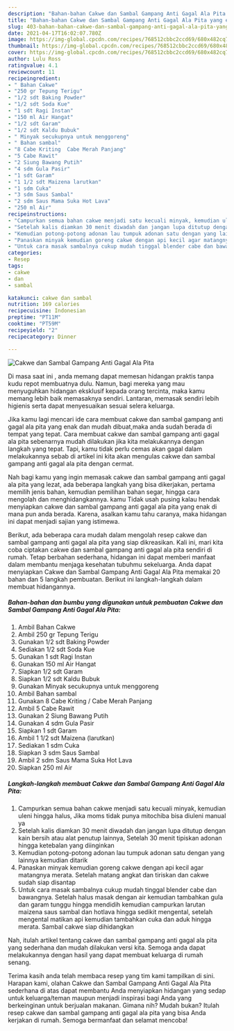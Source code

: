 ```yaml
---
description: "Bahan-bahan Cakwe dan Sambal Gampang Anti Gagal Ala Pita yang enak dan Mudah Dibuat"
title: "Bahan-bahan Cakwe dan Sambal Gampang Anti Gagal Ala Pita yang enak dan Mudah Dibuat"
slug: 403-bahan-bahan-cakwe-dan-sambal-gampang-anti-gagal-ala-pita-yang-enak-dan-mudah-dibuat
date: 2021-04-17T16:02:07.780Z
image: https://img-global.cpcdn.com/recipes/768512cbbc2ccd69/680x482cq70/cakwe-dan-sambal-gampang-anti-gagal-ala-pita-foto-resep-utama.jpg
thumbnail: https://img-global.cpcdn.com/recipes/768512cbbc2ccd69/680x482cq70/cakwe-dan-sambal-gampang-anti-gagal-ala-pita-foto-resep-utama.jpg
cover: https://img-global.cpcdn.com/recipes/768512cbbc2ccd69/680x482cq70/cakwe-dan-sambal-gampang-anti-gagal-ala-pita-foto-resep-utama.jpg
author: Lulu Ross
ratingvalue: 4.1
reviewcount: 11
recipeingredient:
- " Bahan Cakwe"
- "250 gr Tepung Terigu"
- "1/2 sdt Baking Powder"
- "1/2 sdt Soda Kue"
- "1 sdt Ragi Instan"
- "150 ml Air Hangat"
- "1/2 sdt Garam"
- "1/2 sdt Kaldu Bubuk"
- " Minyak secukupnya untuk menggoreng"
- " Bahan sambal"
- "8 Cabe Kriting  Cabe Merah Panjang"
- "5 Cabe Rawit"
- "2 Siung Bawang Putih"
- "4 sdm Gula Pasir"
- "1 sdt Garam"
- "1 1/2 sdt Maizena larutkan"
- "1 sdm Cuka"
- "3 sdm Saus Sambal"
- "2 sdm Saus Mama Suka Hot Lava"
- "250 ml Air"
recipeinstructions:
- "Campurkan semua bahan cakwe menjadi satu kecuali minyak, kemudian uleni hingga halus, Jika moms tidak punya mitochiba bisa diuleni manual ya"
- "Setelah kalis diamkan 30 menit diwadah dan jangan lupa ditutup dengan kain bersih atau alat penutup lainnya, Setelah 30 menit tipiskan adonan hingga ketebalan yang diinginkan"
- "Kemudian potong-potong adonan lau tumpuk adonan satu dengan yang lainnya kemudian ditarik"
- "Panaskan minyak kemudian goreng cakwe dengan api kecil agar matangnya merata. Setelah matang angkat dan tiriskan dan cakwe sudah siap disantap"
- "Untuk cara masak sambalnya cukup mudah tinggal blender cabe dan bawangnya. Setelah halus masak dengan air kemudian tambahkan gula dan garam tunggu hingga mendidih kemudian campurkan larutan maizena saus sambal dan hotlava hingga sedikit mengental, setelah mengental matikan api kemudian tambahkan cuka dan aduk hingga merata. Sambal cakwe siap dihidangkan"
categories:
- Resep
tags:
- cakwe
- dan
- sambal

katakunci: cakwe dan sambal 
nutrition: 169 calories
recipecuisine: Indonesian
preptime: "PT11M"
cooktime: "PT59M"
recipeyield: "2"
recipecategory: Dinner

---
```



![Cakwe dan Sambal Gampang Anti Gagal Ala Pita](https://img-global.cpcdn.com/recipes/768512cbbc2ccd69/680x482cq70/cakwe-dan-sambal-gampang-anti-gagal-ala-pita-foto-resep-utama.jpg)

Di masa  saat ini , anda memang dapat memesan hidangan praktis tanpa kudu repot membuatnya dulu. Namun, bagi mereka yang mau menyuguhkan hidangan eksklusif kepada orang tercinta, maka kamu memang lebih baik memasaknya sendiri. Lantaran, memasak sendiri lebih higienis serta dapat menyesuaikan sesuai selera keluarga.

Jika kamu lagi mencari ide cara membuat cakwe dan sambal gampang anti gagal ala pita yang enak dan mudah dibuat,maka anda sudah berada di tempat yang tepat. Cara membuat cakwe dan sambal gampang anti gagal ala pita  sebenarnya mudah dilakukan jika kita melakukannya dengan langkah yang tepat. Tapi, kamu tidak perlu cemas akan gagal dalam melakukannya 
sebab di artikel ini kita akan mengulas cakwe dan sambal gampang anti gagal ala pita dengan cermat.  



Nah bagi kamu yang ingin memasak cakwe dan sambal gampang anti gagal ala pita yang lezat, ada beberapa langkah yang bisa dikerjakan, pertama memilih jenis bahan, kemudian pemilihan bahan segar, hingga cara mengolah dan menghidangkannya. kamu Tidak usah pusing kalau hendak menyiapkan cakwe dan sambal gampang anti gagal ala pita yang enak di mana pun anda berada. Karena, asalkan kamu  tahu caranya, maka hidangan ini dapat menjadi sajian yang istimewa.

Berikut, ada beberapa cara mudah dalam mengolah resep cakwe dan sambal gampang anti gagal ala pita yang siap dikreasikan. Kali ini, mari kita coba ciptakan cakwe dan sambal gampang anti gagal ala pita sendiri di rumah. Tetap berbahan sederhana, hidangan ini dapat memberi manfaat dalam membantu menjaga kesehatan tubuhmu sekeluarga. Anda dapat menyiapkan Cakwe dan Sambal Gampang Anti Gagal Ala Pita memakai 20 bahan dan 5 langkah pembuatan. Berikut ini langkah-langkah dalam membuat hidangannya.

<!--inarticleads1-->

##### Bahan-bahan dan bumbu yang digunakan untuk pembuatan Cakwe dan Sambal Gampang Anti Gagal Ala Pita:

1. Ambil  Bahan Cakwe
1. Ambil 250 gr Tepung Terigu
1. Gunakan 1/2 sdt Baking Powder
1. Sediakan 1/2 sdt Soda Kue
1. Gunakan 1 sdt Ragi Instan
1. Gunakan 150 ml Air Hangat
1. Siapkan 1/2 sdt Garam
1. Siapkan 1/2 sdt Kaldu Bubuk
1. Gunakan  Minyak secukupnya untuk menggoreng
1. Ambil  Bahan sambal
1. Gunakan 8 Cabe Kriting / Cabe Merah Panjang
1. Ambil 5 Cabe Rawit
1. Gunakan 2 Siung Bawang Putih
1. Gunakan 4 sdm Gula Pasir
1. Siapkan 1 sdt Garam
1. Ambil 1 1/2 sdt Maizena (larutkan)
1. Sediakan 1 sdm Cuka
1. Siapkan 3 sdm Saus Sambal
1. Ambil 2 sdm Saus Mama Suka Hot Lava
1. Siapkan 250 ml Air




<!--inarticleads2-->

##### Langkah-langkah membuat Cakwe dan Sambal Gampang Anti Gagal Ala Pita:

1. Campurkan semua bahan cakwe menjadi satu kecuali minyak, kemudian uleni hingga halus, Jika moms tidak punya mitochiba bisa diuleni manual ya
1. Setelah kalis diamkan 30 menit diwadah dan jangan lupa ditutup dengan kain bersih atau alat penutup lainnya, Setelah 30 menit tipiskan adonan hingga ketebalan yang diinginkan
1. Kemudian potong-potong adonan lau tumpuk adonan satu dengan yang lainnya kemudian ditarik
1. Panaskan minyak kemudian goreng cakwe dengan api kecil agar matangnya merata. Setelah matang angkat dan tiriskan dan cakwe sudah siap disantap
1. Untuk cara masak sambalnya cukup mudah tinggal blender cabe dan bawangnya. Setelah halus masak dengan air kemudian tambahkan gula dan garam tunggu hingga mendidih kemudian campurkan larutan maizena saus sambal dan hotlava hingga sedikit mengental, setelah mengental matikan api kemudian tambahkan cuka dan aduk hingga merata. Sambal cakwe siap dihidangkan




Nah, itulah artikel tentang  cakwe dan sambal gampang anti gagal ala pita  yang sederhana dan mudah dilakukan versi kita. Semoga anda dapat melakukannya dengan hasil yang dapat membuat keluarga di rumah senang. 

Terima kasih anda telah membaca resep yang tim kami tampilkan di sini. Harapan kami, olahan  Cakwe dan Sambal Gampang Anti Gagal Ala Pita sederhana di atas dapat membantu Anda menyiapkan hidangan yang sedap untuk keluarga/teman maupun menjadi inspirasi bagi Anda yang berkeinginan untuk berjualan makanan. Gimana nih? Mudah bukan? Itulah resep cakwe dan sambal gampang anti gagal ala pita yang bisa Anda kerjakan di rumah. Semoga bermanfaat dan selamat mencoba!

